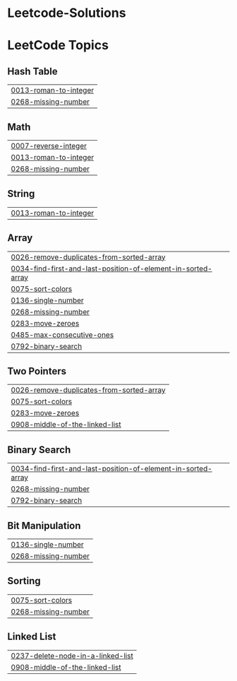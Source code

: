 # Leetcode-Solutions
<!---LeetCode Topics Start-->
# LeetCode Topics
## Hash Table
|  |
| ------- |
| [0013-roman-to-integer](https://github.com/yashysinghal2463/Leetcode-Solutions/tree/master/0013-roman-to-integer) |
| [0268-missing-number](https://github.com/yashysinghal2463/Leetcode-Solutions/tree/master/0268-missing-number) |
## Math
|  |
| ------- |
| [0007-reverse-integer](https://github.com/yashysinghal2463/Leetcode-Solutions/tree/master/0007-reverse-integer) |
| [0013-roman-to-integer](https://github.com/yashysinghal2463/Leetcode-Solutions/tree/master/0013-roman-to-integer) |
| [0268-missing-number](https://github.com/yashysinghal2463/Leetcode-Solutions/tree/master/0268-missing-number) |
## String
|  |
| ------- |
| [0013-roman-to-integer](https://github.com/yashysinghal2463/Leetcode-Solutions/tree/master/0013-roman-to-integer) |
## Array
|  |
| ------- |
| [0026-remove-duplicates-from-sorted-array](https://github.com/yashysinghal2463/Leetcode-Solutions/tree/master/0026-remove-duplicates-from-sorted-array) |
| [0034-find-first-and-last-position-of-element-in-sorted-array](https://github.com/yashysinghal2463/Leetcode-Solutions/tree/master/0034-find-first-and-last-position-of-element-in-sorted-array) |
| [0075-sort-colors](https://github.com/yashysinghal2463/Leetcode-Solutions/tree/master/0075-sort-colors) |
| [0136-single-number](https://github.com/yashysinghal2463/Leetcode-Solutions/tree/master/0136-single-number) |
| [0268-missing-number](https://github.com/yashysinghal2463/Leetcode-Solutions/tree/master/0268-missing-number) |
| [0283-move-zeroes](https://github.com/yashysinghal2463/Leetcode-Solutions/tree/master/0283-move-zeroes) |
| [0485-max-consecutive-ones](https://github.com/yashysinghal2463/Leetcode-Solutions/tree/master/0485-max-consecutive-ones) |
| [0792-binary-search](https://github.com/yashysinghal2463/Leetcode-Solutions/tree/master/0792-binary-search) |
## Two Pointers
|  |
| ------- |
| [0026-remove-duplicates-from-sorted-array](https://github.com/yashysinghal2463/Leetcode-Solutions/tree/master/0026-remove-duplicates-from-sorted-array) |
| [0075-sort-colors](https://github.com/yashysinghal2463/Leetcode-Solutions/tree/master/0075-sort-colors) |
| [0283-move-zeroes](https://github.com/yashysinghal2463/Leetcode-Solutions/tree/master/0283-move-zeroes) |
| [0908-middle-of-the-linked-list](https://github.com/yashysinghal2463/Leetcode-Solutions/tree/master/0908-middle-of-the-linked-list) |
## Binary Search
|  |
| ------- |
| [0034-find-first-and-last-position-of-element-in-sorted-array](https://github.com/yashysinghal2463/Leetcode-Solutions/tree/master/0034-find-first-and-last-position-of-element-in-sorted-array) |
| [0268-missing-number](https://github.com/yashysinghal2463/Leetcode-Solutions/tree/master/0268-missing-number) |
| [0792-binary-search](https://github.com/yashysinghal2463/Leetcode-Solutions/tree/master/0792-binary-search) |
## Bit Manipulation
|  |
| ------- |
| [0136-single-number](https://github.com/yashysinghal2463/Leetcode-Solutions/tree/master/0136-single-number) |
| [0268-missing-number](https://github.com/yashysinghal2463/Leetcode-Solutions/tree/master/0268-missing-number) |
## Sorting
|  |
| ------- |
| [0075-sort-colors](https://github.com/yashysinghal2463/Leetcode-Solutions/tree/master/0075-sort-colors) |
| [0268-missing-number](https://github.com/yashysinghal2463/Leetcode-Solutions/tree/master/0268-missing-number) |
## Linked List
|  |
| ------- |
| [0237-delete-node-in-a-linked-list](https://github.com/yashysinghal2463/Leetcode-Solutions/tree/master/0237-delete-node-in-a-linked-list) |
| [0908-middle-of-the-linked-list](https://github.com/yashysinghal2463/Leetcode-Solutions/tree/master/0908-middle-of-the-linked-list) |
<!---LeetCode Topics End-->